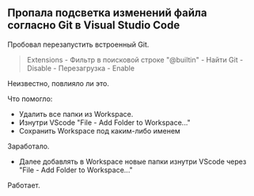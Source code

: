 ## Пропала подсветка изменений файла согласно Git в Visual Studio Code

Пробовал перезапустить встроенный Git.  

> Extensions - Фильтр в поисковой строке "@builtin" - Найти Git - Disable - Перезагрузка - Enable  

Неизвестно, повлияло ли это.

Что помогло:
- Удалить все папки из Workspace.  
- Изнутри VScode "File - Add Folder to Workspace..."
- Сохранить Workspace под каким-либо именем

Заработало.
- Далее добавлять в Workspace новые папки изнутри VScode через "File - Add Folder to Workspace..."

Работает.